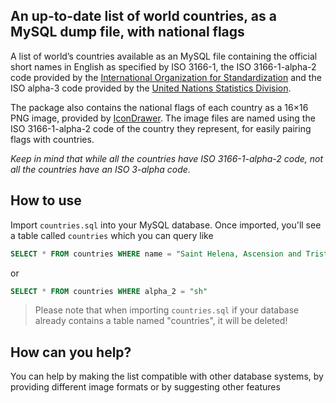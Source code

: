 ## An up-to-date list of world countries, as a MySQL dump file, with national flags

A list of world’s countries available as an MySQL file containing the official short names in English as specified by ISO 3166-1, the ISO 3166-1-alpha-2 code provided by the [International Organization for Standardization](http://www.iso.org/iso/en/prods-services/iso3166ma/02iso-3166-code-lists/list-en1.html) and the ISO alpha-3 code provided by the [United Nations Statistics Division](http://unstats.un.org/unsd/methods/m49/m49alpha.htm).

The package also contains the national flags of each country as a 16×16 PNG image, provided by [IconDrawer](http://icondrawer.com/free.php). The image files are named using the ISO 3166-1-alpha-2 code of the country they represent, for easily pairing flags with countries.

*Keep in mind that while all the countries have ISO 3166-1-alpha-2 code, not all the countries have an ISO 3-alpha code.*

## How to use

Import ```countries.sql```  into your MySQL database. Once imported, you'll see a table called ```countries``` which you can query like

```sql
SELECT * FROM countries WHERE name = "Saint Helena, Ascension and Tristan Da Cunha"
```
or

```sql
SELECT * FROM countries WHERE alpha_2 = "sh"
```

> Please note that when importing ```countries.sql``` if your database already contains a table named "countries", it will be deleted!

## How can you help?

You can help by making the list compatible with other database systems, by providing different image formats or by suggesting other features
